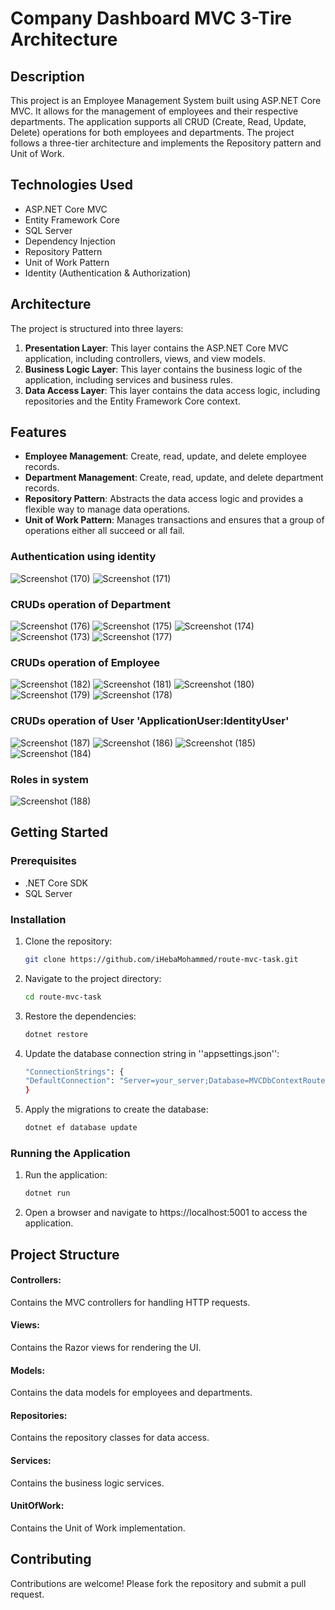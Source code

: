 # Company Dashboard MVC 3-Tire Architecture

## Description
This project is an Employee Management System built using ASP.NET Core MVC. It allows for the management of employees and their respective departments. The application supports all CRUD (Create, Read, Update, Delete) operations for both employees and departments. The project follows a three-tier architecture and implements the Repository pattern and Unit of Work.

## Technologies Used
- ASP.NET Core MVC
- Entity Framework Core
- SQL Server
- Dependency Injection
- Repository Pattern
- Unit of Work Pattern
- Identity (Authentication & Authorization)

## Architecture
The project is structured into three layers:
1. **Presentation Layer**: This layer contains the ASP.NET Core MVC application, including controllers, views, and view models.
2. **Business Logic Layer**: This layer contains the business logic of the application, including services and business rules.
3. **Data Access Layer**: This layer contains the data access logic, including repositories and the Entity Framework Core context.

## Features
- **Employee Management**: Create, read, update, and delete employee records.
- **Department Management**: Create, read, update, and delete department records.
- **Repository Pattern**: Abstracts the data access logic and provides a flexible way to manage data operations.
- **Unit of Work Pattern**: Manages transactions and ensures that a group of operations either all succeed or all fail.


### Authentication using identity
![Screenshot (170)](https://github.com/user-attachments/assets/41de55f4-7099-45b8-9860-f40f7048bb83)
![Screenshot (171)](https://github.com/user-attachments/assets/1fac1e09-9fee-40b7-aec4-836c3a04c86d)

### CRUDs operation of Department
![Screenshot (176)](https://github.com/user-attachments/assets/49c0bc6e-77a0-4dd3-a10e-f7b1390653ba)
![Screenshot (175)](https://github.com/user-attachments/assets/6f5ee193-8451-4ce4-aceb-b241e693ab19)
![Screenshot (174)](https://github.com/user-attachments/assets/2cdeda12-8ceb-47de-a517-7254b8807735)
![Screenshot (173)](https://github.com/user-attachments/assets/b98d4cae-48cd-428f-aa79-b20081e5e60a)
![Screenshot (177)](https://github.com/user-attachments/assets/aad614f7-3755-44f2-be82-7d63c7ed274d)

### CRUDs operation of Employee
![Screenshot (182)](https://github.com/user-attachments/assets/2ad29518-1861-4a2f-a68a-61a0d76482ae)
![Screenshot (181)](https://github.com/user-attachments/assets/9b739ea7-8d66-4663-be9e-deaefe2c2ee4)
![Screenshot (180)](https://github.com/user-attachments/assets/0d87ef48-1fdc-4670-92a4-ec4fa6a4aa92)
![Screenshot (179)](https://github.com/user-attachments/assets/24885dc8-1146-4ec5-a286-f968d5f991f0)
![Screenshot (178)](https://github.com/user-attachments/assets/47545d74-ef56-48f9-93e8-7244a1fddee0)

### CRUDs operation of User 'ApplicationUser:IdentityUser'
![Screenshot (187)](https://github.com/user-attachments/assets/a4bc4b45-face-4563-8a50-7b056c7f25e7)
![Screenshot (186)](https://github.com/user-attachments/assets/e565fbb4-d4e2-4b85-915b-d69ba431d918)
![Screenshot (185)](https://github.com/user-attachments/assets/5475a193-05eb-4852-8c6d-350699aafff8)
![Screenshot (184)](https://github.com/user-attachments/assets/749d0bf2-dc68-49c8-b54d-fb5b24f148cf)

### Roles in system
![Screenshot (188)](https://github.com/user-attachments/assets/22bbe5d3-5747-43e7-ad7a-0d3b01368d4d)

## Getting Started
### Prerequisites
- .NET Core SDK
- SQL Server

### Installation
1. Clone the repository:
   ```bash
   git clone https://github.com/iHebaMohammed/route-mvc-task.git
2. Navigate to the project directory:
      ```bash
   cd route-mvc-task
3. Restore the dependencies:
      ```bash
   dotnet restore
4. Update the database connection string in ''appsettings.json'':
      ```bash
   "ConnectionStrings": {
   "DefaultConnection": "Server=your_server;Database=MVCDbContextRoute;Trusted_Connection=True;"
   }
5. Apply the migrations to create the database:
     ```bash
     dotnet ef database update
### Running the Application
1. Run the application:
   ```bash
   dotnet run
2. Open a browser and navigate to https://localhost:5001 to access the application.

## Project Structure
#### Controllers:
Contains the MVC controllers for handling HTTP requests.
#### Views:
Contains the Razor views for rendering the UI.
#### Models: 
Contains the data models for employees and departments.
#### Repositories:
Contains the repository classes for data access.
#### Services: 
Contains the business logic services.
#### UnitOfWork: 
Contains the Unit of Work implementation.
## Contributing
Contributions are welcome! Please fork the repository and submit a pull request.
